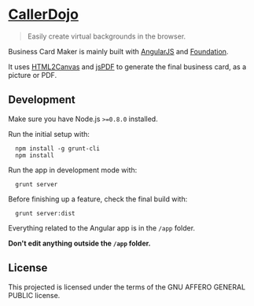 <h1>
  <a href="https://www.callerdojo.com">
    CallerDojo
  </a>
</h1>

> Easily create virtual backgrounds in the browser.

Business Card Maker is mainly built with [AngularJS](https://angularjs.org/) and [Foundation](http://foundation.zurb.com/).

It uses [HTML2Canvas](http://html2canvas.hertzen.com/) and [jsPDF](http://parall.ax/products/jspdf) to generate the final business card, as a picture or PDF.

## Development

Make sure you have Node.js `>=0.8.0` installed.

Run the initial setup with:

```
  npm install -g grunt-cli
  npm install
```

Run the app in development mode with:

```
  grunt server
```

Before finishing up a feature, check the final build with:

```
  grunt server:dist
```

Everything related to the Angular app is in the `/app` folder.

**Don't edit anything outside the `/app` folder.**


## License

This projected is licensed under the terms of the GNU AFFERO GENERAL PUBLIC license.
